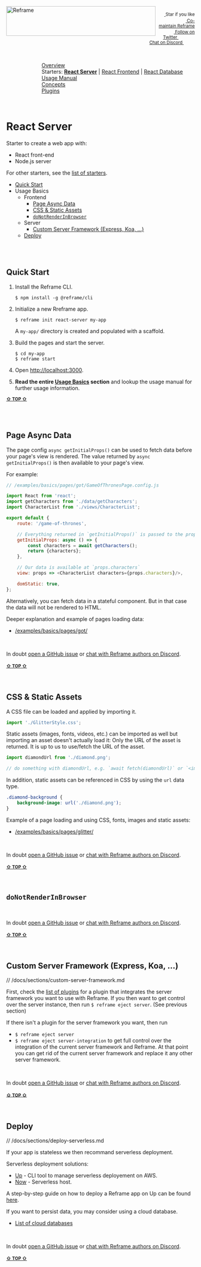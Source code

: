 <!---






    WARNING, READ THIS.
    This is a computed file. Do not edit.
    Edit `/docs/react-server-starter.template.md` instead.












    WARNING, READ THIS.
    This is a computed file. Do not edit.
    Edit `/docs/react-server-starter.template.md` instead.












    WARNING, READ THIS.
    This is a computed file. Do not edit.
    Edit `/docs/react-server-starter.template.md` instead.












    WARNING, READ THIS.
    This is a computed file. Do not edit.
    Edit `/docs/react-server-starter.template.md` instead.












    WARNING, READ THIS.
    This is a computed file. Do not edit.
    Edit `/docs/react-server-starter.template.md` instead.






-->
<a href="https://github.com/reframejs/reframe">
    <img align="left" src="https://github.com/reframejs/reframe/raw/master/docs/images/logo-with-title.min.svg?sanitize=true" width=399 height=79 style="max-width:100%;" alt="Reframe"/>
</a>
<p align="right">
    <sup>
        <a href="#">
            <img
              src="https://github.com/reframejs/reframe/raw/master/docs/images/star.svg?sanitize=true"
              width="16"
              height="12"
            >
        </a>
        Star if you like
        &nbsp;&nbsp;&nbsp;&nbsp;
        &nbsp;&nbsp;&nbsp;&nbsp;
        &nbsp;&nbsp;
        <a href="https://github.com/reframejs/reframe/blob/master/docs/contributing.md">
            <img
              src="https://github.com/reframejs/reframe/raw/master/docs/images/biceps.min.svg?sanitize=true"
              width="16"
              height="14"
            >
            Co-maintain Reframe
        </a>
    </sup>
    <br/>
    <sup>
        <a href="https://twitter.com/reframejs">
            <img
              src="https://github.com/reframejs/reframe/raw/master/docs/images/twitter-logo.svg?sanitize=true"
              width="15"
              height="13"
            >
            Follow on Twitter
        </a>
        &nbsp;&nbsp;&nbsp;&nbsp;&nbsp;
        &nbsp;&nbsp;
        <a href="https://discord.gg/kqXf65G">
            <img
              src="https://github.com/reframejs/reframe/raw/master/docs/images/chat.svg?sanitize=true"
              width="14"
              height="10"
            >
            Chat on Discord
        </a>
        &nbsp;&nbsp;&nbsp;&nbsp;
        &nbsp;&nbsp;&nbsp;&nbsp;
    </sup>
</p>
<br/>

&nbsp; &nbsp; &nbsp; &nbsp; &nbsp; &nbsp; &nbsp; &nbsp; &nbsp; &nbsp; &nbsp; &nbsp; [Overview](/../../)<br/>
&nbsp; &nbsp; &nbsp; &nbsp; &nbsp; &nbsp; &nbsp; &nbsp; &nbsp; &nbsp; &nbsp; &nbsp; Starters: [**React Server**](/docs/react-server-starter.md) | [React Frontend](/docs/react-frontend-starter.md) | [React Database](/docs/react-database-starter.md)<br/>
&nbsp; &nbsp; &nbsp; &nbsp; &nbsp; &nbsp; &nbsp; &nbsp; &nbsp; &nbsp; &nbsp; &nbsp; [Usage Manual](/docs/usage-manual.md)<br/>
&nbsp; &nbsp; &nbsp; &nbsp; &nbsp; &nbsp; &nbsp; &nbsp; &nbsp; &nbsp; &nbsp; &nbsp; [Concepts](/docs/concepts.md)<br/>
&nbsp; &nbsp; &nbsp; &nbsp; &nbsp; &nbsp; &nbsp; &nbsp; &nbsp; &nbsp; &nbsp; &nbsp; [Plugins](/docs/plugins.md)

<br/>

# React Server

Starter to create a web app with:
 - React front-end
 - Node.js server

For other starters, see the [list of starters](/../../#getting-started).

- [Quick Start](#quick-start)
- Usage Basics
  - Frontend
    - [Page Async Data](#page-async-data)<br>
    - [CSS & Static Assets](#css--static-assets)<br>
    - [`doNotRenderInBrowser`]()
  - Server
    - [Custom Server Framework (Express, Koa, ...)](#custom-server-framework-express-koa-)
  - [Deploy]()

<br/>
<br/>

## Quick Start

1. Install the Reframe CLI.
   ~~~shell
   $ npm install -g @reframe/cli
   ~~~

2. Initialize a new Rreframe app.
   ~~~shell
   $ reframe init react-server my-app
   ~~~
   A `my-app/` directory is created and populated with a scaffold.

3. Build the pages and start the server.
   ~~~shell
   $ cd my-app
   $ reframe start
   ~~~

4. Open [http://localhost:3000](http://localhost:3000).

5. **Read the entire [Usage Basics](#react-server) section** and lookup the usage manual for further usage information.

<b><sub><a href="#react-server">&#8679; TOP &#8679;</a></sub></b>

<br/>
<br/>




## Page Async Data

The page config `async getInitialProps()` can be used to fetch data before your page's view is rendered.
The value returned by `async getInitialProps()` is then available to your page's view.

For example:

~~~js
// /examples/basics/pages/got/GameOfThronesPage.config.js

import React from 'react';
import getCharacters from './data/getCharacters';
import CharacterList from './views/CharacterList';

export default {
    route: '/game-of-thrones',

    // Everything returned in `getInitialProps()` is passed to the props of the view
    getInitialProps: async () => {
        const characters = await getCharacters();
        return {characters};
    },

    // Our data is available at `props.characters`
    view: props => <CharacterList characters={props.characters}/>,

    domStatic: true,
};
~~~

Alternatively, you can fetch data in a stateful component.
But in that case the data will not be rendered to HTML.

Deeper explanation and example of pages loading data:
 - [/examples/basics/pages/got/](/examples/basics/pages/got/)
<br/>

In doubt [open a GitHub issue](https://github.com/reframejs/reframe/issues/new) or [chat with Reframe authors on Discord](https://discord.gg/kqXf65G).
<br/>
<br/>
<b><sub><a href="#react-server">&#8679; TOP &#8679;</a></sub></b>
<br/>
<br/>
<br/>





## CSS & Static Assets

A CSS file can be loaded and applied by importing it.

~~~js
import './GlitterStyle.css';
~~~

Static assets (images, fonts, videos, etc.) can be imported as well
but importing an asset doesn't actually load it:
Only the URL of the asset is returned.
It is up to us to use/fetch the URL of the asset.

~~~js
import diamondUrl from './diamond.png';

// do something with diamondUrl, e.g. `await fetch(diamondUrl)` or `<img src={diamondUrl}/>`
~~~

In addition, static assets can be referenced in CSS by using the `url` data type.

~~~css
.diamond-background {
    background-image: url('./diamond.png');
}
~~~

Example of a page loading and using CSS, fonts, images and static assets:
 - [/examples/basics/pages/glitter/](/examples/basics/pages/glitter/)
<br/>

In doubt [open a GitHub issue](https://github.com/reframejs/reframe/issues/new) or [chat with Reframe authors on Discord](https://discord.gg/kqXf65G).
<br/>
<br/>
<b><sub><a href="#react-server">&#8679; TOP &#8679;</a></sub></b>
<br/>
<br/>
<br/>




## `doNotRenderInBrowser`

<br/>

In doubt [open a GitHub issue](https://github.com/reframejs/reframe/issues/new) or [chat with Reframe authors on Discord](https://discord.gg/kqXf65G).
<br/>
<br/>
<b><sub><a href="#react-server">&#8679; TOP &#8679;</a></sub></b>
<br/>
<br/>
<br/>




## Custom Server Framework (Express, Koa, ...)

// /docs/sections/custom-server-framework.md

First, check the [list of plugins](/docs/plugins.md) for a plugin that integrates the server framework you want to use with Reframe.
If you then want to get control over the server instance, then run `$ reframe eject server`. (See previous section)

If there isn't a plugin for the server framework you want, then run
- `$ reframe eject server`
- `$ reframe eject server-integration`
to get full control over the integration of the current server framework and Reframe.
At that point you can get rid of the current server framework and replace it any other server framework.
<br/>

In doubt [open a GitHub issue](https://github.com/reframejs/reframe/issues/new) or [chat with Reframe authors on Discord](https://discord.gg/kqXf65G).
<br/>
<br/>
<b><sub><a href="#react-server">&#8679; TOP &#8679;</a></sub></b>
<br/>
<br/>
<br/>




## Deploy

// /docs/sections/deploy-serverless.md

If your app is stateless we then recommand serverless deployment.

Serverless deployment solutions:
 - [Up](https://github.com/apex/up) - CLI tool to manage serverless deployement on AWS.
 - [Now](https://zeit.co/now) - Serverless host.

A step-by-step guide on how to deploy a Reframe app on Up can be found [here](https://github.com/AurelienLourot/reframe-on-up).

If you want to persist data, you may consider using a cloud database.
 - [List of cloud databases](/docs/cloud-databases.md)
<br/>

In doubt [open a GitHub issue](https://github.com/reframejs/reframe/issues/new) or [chat with Reframe authors on Discord](https://discord.gg/kqXf65G).
<br/>
<br/>
<b><sub><a href="#react-server">&#8679; TOP &#8679;</a></sub></b>
<br/>
<br/>
<br/>






<!---






    WARNING, READ THIS.
    This is a computed file. Do not edit.
    Edit `/docs/react-server-starter.template.md` instead.












    WARNING, READ THIS.
    This is a computed file. Do not edit.
    Edit `/docs/react-server-starter.template.md` instead.












    WARNING, READ THIS.
    This is a computed file. Do not edit.
    Edit `/docs/react-server-starter.template.md` instead.












    WARNING, READ THIS.
    This is a computed file. Do not edit.
    Edit `/docs/react-server-starter.template.md` instead.












    WARNING, READ THIS.
    This is a computed file. Do not edit.
    Edit `/docs/react-server-starter.template.md` instead.






-->

